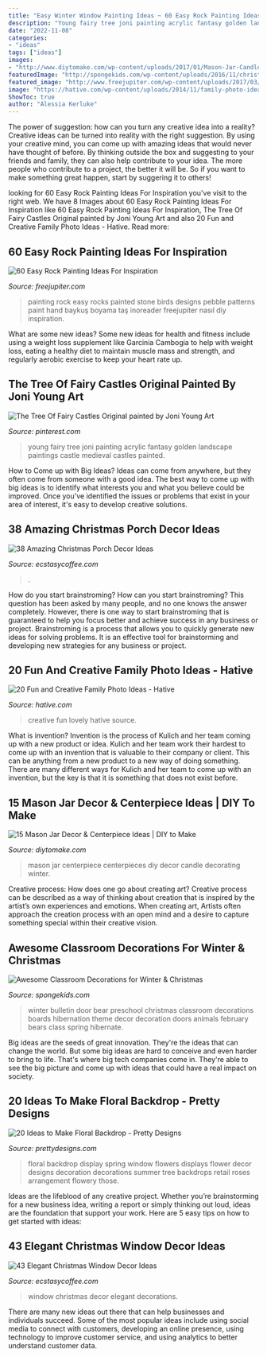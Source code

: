 ```yaml
---
title: "Easy Winter Window Painting Ideas ~ 60 Easy Rock Painting Ideas For Inspiration"
description: "Young fairy tree joni painting acrylic fantasy golden landscape paintings castle medieval castles painted"
date: "2022-11-08"
categories:
- "ideas"
tags: ["ideas"]
images:
- "http://www.diytomake.com/wp-content/uploads/2017/01/Mason-Jar-Candle-Centerpiece.jpg"
featuredImage: "http://spongekids.com/wp-content/uploads/2016/11/christmas-bulletin-board/20-christmas-bulletin-board-ideas.jpg"
featured_image: "http://www.freejupiter.com/wp-content/uploads/2017/03/Easy-Rock-Painting-Ideas-24.jpg"
image: "https://hative.com/wp-content/uploads/2014/11/family-photo-ideas/13-fun-creative-family-photo-ideas.jpg"
ShowToc: true
author: "Alessia Kerluke"
---
```



The power of suggestion: how can you turn any creative idea into a reality?
Creative ideas can be turned into reality with the right suggestion. By using your creative mind, you can come up with amazing ideas that would never have thought of before. By thinking outside the box and suggesting to your friends and family, they can also help contribute to your idea. The more people who contribute to a project, the better it will be. So if you want to make something great happen, start by suggering it to others!

	

		
looking for 60 Easy Rock Painting Ideas For Inspiration you've visit to the right web. We have 8 Images about 60 Easy Rock Painting Ideas For Inspiration like 60 Easy Rock Painting Ideas For Inspiration, The Tree Of Fairy Castles Original painted by Joni Young Art and also 20 Fun and Creative Family Photo Ideas - Hative. Read more:
		
    
## 60 Easy Rock Painting Ideas For Inspiration

<img loading=lazy src="http://www.freejupiter.com/wp-content/uploads/2017/03/Easy-Rock-Painting-Ideas-24.jpg" onerror="this.onerror=null;this.src='https://tse2.mm.bing.net/th?id=OIP.mXbJ4gDFulYSpNHLzRzdHAHaLI&amp;pid=15.1';" alt="60 Easy Rock Painting Ideas For Inspiration">

_Source: freejupiter.com_

>painting rock easy rocks painted stone birds designs pebble patterns paint hand baykuş boyama taş inoreader freejupiter nasıl diy inspiration. 

	

What are some new ideas?
Some new ideas for health and fitness include using a weight loss supplement like Garcinia Cambogia to help with weight loss, eating a healthy diet to maintain muscle mass and strength, and regularly aerobic exercise to keep your heart rate up.

    
## The Tree Of Fairy Castles Original Painted By Joni Young Art

<img loading=lazy src="https://i.pinimg.com/736x/ed/50/06/ed5006001383c66a5d1d312f1905634f--medieval--young-art.jpg" onerror="this.onerror=null;this.src='https://tse3.mm.bing.net/th?id=OIP.6WuLigPAEm7Dufy0tZCE6wHaJ6&amp;pid=15.1';" alt="The Tree Of Fairy Castles Original painted by Joni Young Art">

_Source: pinterest.com_

>young fairy tree joni painting acrylic fantasy golden landscape paintings castle medieval castles painted. 

	

How to Come up with Big Ideas?
Ideas can come from anywhere, but they often come from someone with a good idea. The best way to come up with big ideas is to identify what interests you and what you believe could be improved. Once you've identified the issues or problems that exist in your area of interest, it's easy to develop creative solutions.

    
## 38 Amazing Christmas Porch Decor Ideas

<img loading=lazy src="https://i0.wp.com/www.ecstasycoffee.com/wp-content/uploads/2016/10/Christmas-Porch-Décor-Ideas-37.jpg" onerror="this.onerror=null;this.src='https://tse3.mm.bing.net/th?id=OIP.ozw2f3dYLMGCKrq4jmSJkwHaKc&amp;pid=15.1';" alt="38 Amazing Christmas Porch Decor Ideas">

_Source: ecstasycoffee.com_

>. 

	

How do you start brainstroming?
How can you start brainstroming? This question has been asked by many people, and no one knows the answer completely. However, there is one way to start brainstroming that is guaranteed to help you focus better and achieve success in any business or project. Brainstroming is a process that allows you to quickly generate new ideas for solving problems. It is an effective tool for brainstorming and developing new strategies for any business or project.

    
## 20 Fun And Creative Family Photo Ideas - Hative

<img loading=lazy src="https://hative.com/wp-content/uploads/2014/11/family-photo-ideas/13-fun-creative-family-photo-ideas.jpg" onerror="this.onerror=null;this.src='https://tse1.mm.bing.net/th?id=OIP.4H98dn3ZyKcfbeUCEfVA9wHaLM&amp;pid=15.1';" alt="20 Fun and Creative Family Photo Ideas - Hative">

_Source: hative.com_

>creative fun lovely hative source. 

	

What is invention?
Invention is the process of Kulich and her team coming up with a new product or idea. Kulich and her team work their hardest to come up with an invention that is valuable to their company or client. This can be anything from a new product to a new way of doing something. There are many different ways for Kulich and her team to come up with an invention, but the key is that it is something that does not exist before.

    
## 15 Mason Jar Decor &amp; Centerpiece Ideas | DIY To Make

<img loading=lazy src="http://www.diytomake.com/wp-content/uploads/2017/01/Mason-Jar-Candle-Centerpiece.jpg" onerror="this.onerror=null;this.src='https://tse2.mm.bing.net/th?id=OIP.S_MHuTcyQ4ct_M0gCUMBpQHaJ4&amp;pid=15.1';" alt="15 Mason Jar Decor &amp; Centerpiece Ideas | DIY to Make">

_Source: diytomake.com_

>mason jar centerpiece centerpieces diy decor candle decorating winter. 

	

Creative process: How does one go about creating art?
Creative process can be described as a way of thinking about creation that is inspired by the artist’s own experiences and emotions. When creating art, Artists often approach the creation process with an open mind and a desire to capture something special within their creative vision.

    
## Awesome Classroom Decorations For Winter &amp; Christmas

<img loading=lazy src="http://spongekids.com/wp-content/uploads/2016/11/christmas-bulletin-board/20-christmas-bulletin-board-ideas.jpg" onerror="this.onerror=null;this.src='https://tse3.mm.bing.net/th?id=OIP.DD_WEXMKLKaHmffS4ZytEwAAAA&amp;pid=15.1';" alt="Awesome Classroom Decorations for Winter &amp; Christmas">

_Source: spongekids.com_

>winter bulletin door bear preschool christmas classroom decorations boards hibernation theme decor decoration doors animals february bears class spring hibernate. 

	

Big ideas are the seeds of great innovation. They're the ideas that can change the world. But some big ideas are hard to conceive and even harder to bring to life. That's where big tech companies come in. They're able to see the big picture and come up with ideas that could have a real impact on society.

    
## 20 Ideas To Make Floral Backdrop - Pretty Designs

<img loading=lazy src="https://www.prettydesigns.com/wp-content/uploads/2015/07/20-ideas-to-make-floral-backdrop8.jpg" onerror="this.onerror=null;this.src='https://tse1.mm.bing.net/th?id=OIP.JEzpeY9e4OuUtpWpAP6CpAHaLH&amp;pid=15.1';" alt="20 Ideas to Make Floral Backdrop - Pretty Designs">

_Source: prettydesigns.com_

>floral backdrop display spring window flowers displays flower decor designs decoration decorations summer tree backdrops retail roses arrangement flowery those. 

	

Ideas are the lifeblood of any creative project. Whether you’re brainstorming for a new business idea, writing a report or simply thinking out loud, ideas are the foundation that support your work. Here are 5 easy tips on how to get started with ideas: 

    
## 43 Elegant Christmas Window Decor Ideas

<img loading=lazy src="https://i0.wp.com/www.ecstasycoffee.com/wp-content/uploads/2016/10/Christmas-Window-Decorations-Ideas-9.jpg" onerror="this.onerror=null;this.src='https://tse2.mm.bing.net/th?id=OIP.UJkz6ZasqycsUNnve_qEfwHaJ4&amp;pid=15.1';" alt="43 Elegant Christmas Window Decor Ideas">

_Source: ecstasycoffee.com_

>window christmas decor elegant decorations. 

	

There are many new ideas out there that can help businesses and individuals succeed. Some of the most popular ideas include using social media to connect with customers, developing an online presence, using technology to improve customer service, and using analytics to better understand customer data.

